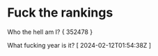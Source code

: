 # Fuck the rankings

Who the hell am I?
{ 352478 }

What fucking year is it?
[ 2024-02-12T01:54:38Z ]
